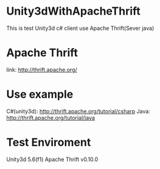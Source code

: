 # Unity3dWithApacheThrift
This is test Unity3d c# client use Apache Thrift(Sever java)

# Apache Thrift
link: http://thrift.apache.org/

# Use example
C#(unity3d): http://thrift.apache.org/tutorial/csharp
Java: http://thrift.apache.org/tutorial/java

# Test Enviroment
Unity3d 5.6(f1)
Apache Thrift v0.10.0


